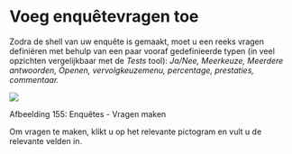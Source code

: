 # Voeg enquêtevragen toe

Zodra de shell van uw enquête is gemaakt, moet u een reeks vragen definiëren met behulp van een paar vooraf gedefinieerde typen \(in veel opzichten vergelijkbaar met de _Tests_ tool\): _Ja/Nee, Meerkeuze, Meerdere antwoorden, Openen, vervolgkeuzemenu, percentage, prestaties, commentaar._

![](../../.gitbook/assets/images224%20%283%29.png)

Afbeelding 155: Enquêtes - Vragen maken

Om vragen te maken, klikt u op het relevante pictogram en vult u de relevante velden in.

